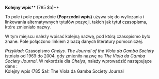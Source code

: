 **Kolejny wpis****  (785 $a)**  
  
To pole i pole poprzednie **(Poprzedni wpis)** używa się do wyliczania i linkowania alternatywnych tytułów pozycji, takich jak tytuł czasopisma, które zmieniało nazwy.  
  
W tym miejscu należy wpisać kolejną nazwę, pod którą czasopismo było znane. Pole połączono linkiem z bazą danych literatury pomocniczej.   

_Przykład:_ Czasopismo _Chelys. The Journal of the Viola da Gamba Society_ istniało od 1969 do 2004, gdy zmieniło nazwę na _The Viola da Gamba Society Journal_. W rekordzie dla _Chelys_, należy wprowadzić następujące dane :  
Kolejny wpis (785 $a): The Viola da Gamba Society Journal